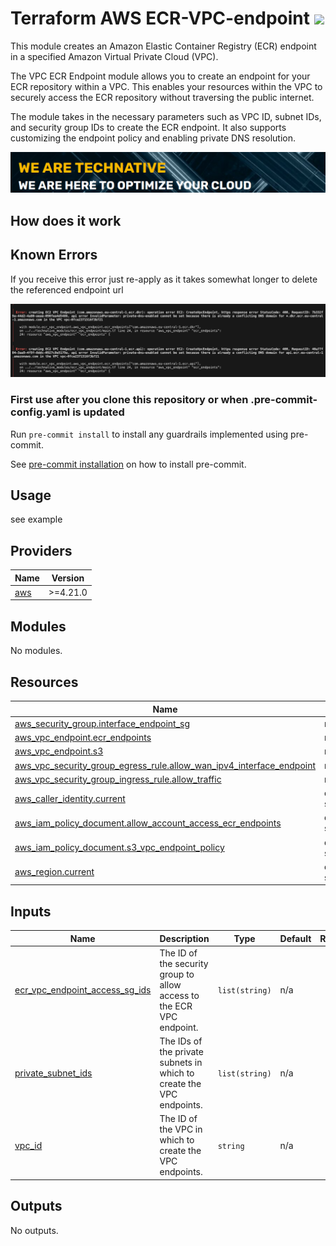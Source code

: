 # Terraform AWS ECR-VPC-endpoint ![](https://img.shields.io/github/workflow/status/TechNative-B-V/terraform-aws-module-name/tflint.yaml?style=plastic)

<!-- SHIELDS -->

This module creates an Amazon Elastic Container Registry (ECR) endpoint in a specified Amazon Virtual Private Cloud (VPC).

The VPC ECR Endpoint module allows you to create an endpoint for your ECR repository within a VPC. This enables your resources within the VPC to securely access the ECR repository without traversing the public internet.

The module takes in the necessary parameters such as VPC ID, subnet IDs, and security group IDs to create the ECR endpoint. It also supports customizing the endpoint policy and enabling private DNS resolution.

[![](images/we-are-technative.png)](https://www.technative.nl)

## How does it work


## Known Errors
If you receive this error just re-apply as it takes somewhat longer to delete the referenced endpoint url

![alt text](images/image.png)

### First use after you clone this repository or when .pre-commit-config.yaml is updated

Run `pre-commit install` to install any guardrails implemented using pre-commit.

See [pre-commit installation](https://pre-commit.com/#install) on how to install pre-commit.

## Usage

see example

<!-- BEGIN_TF_DOCS -->
## Providers

| Name | Version |
|------|---------|
| <a name="provider_aws"></a> [aws](#provider\_aws) | >=4.21.0 |

## Modules

No modules.

## Resources

| Name | Type |
|------|------|
| [aws_security_group.interface_endpoint_sg](https://registry.terraform.io/providers/hashicorp/aws/latest/docs/resources/security_group) | resource |
| [aws_vpc_endpoint.ecr_endpoints](https://registry.terraform.io/providers/hashicorp/aws/latest/docs/resources/vpc_endpoint) | resource |
| [aws_vpc_endpoint.s3](https://registry.terraform.io/providers/hashicorp/aws/latest/docs/resources/vpc_endpoint) | resource |
| [aws_vpc_security_group_egress_rule.allow_wan_ipv4_interface_endpoint](https://registry.terraform.io/providers/hashicorp/aws/latest/docs/resources/vpc_security_group_egress_rule) | resource |
| [aws_vpc_security_group_ingress_rule.allow_traffic](https://registry.terraform.io/providers/hashicorp/aws/latest/docs/resources/vpc_security_group_ingress_rule) | resource |
| [aws_caller_identity.current](https://registry.terraform.io/providers/hashicorp/aws/latest/docs/data-sources/caller_identity) | data source |
| [aws_iam_policy_document.allow_account_access_ecr_endpoints](https://registry.terraform.io/providers/hashicorp/aws/latest/docs/data-sources/iam_policy_document) | data source |
| [aws_iam_policy_document.s3_vpc_endpoint_policy](https://registry.terraform.io/providers/hashicorp/aws/latest/docs/data-sources/iam_policy_document) | data source |
| [aws_region.current](https://registry.terraform.io/providers/hashicorp/aws/latest/docs/data-sources/region) | data source |

## Inputs

| Name | Description | Type | Default | Required |
|------|-------------|------|---------|:--------:|
| <a name="input_ecr_vpc_endpoint_access_sg_ids"></a> [ecr\_vpc\_endpoint\_access\_sg\_ids](#input\_ecr\_vpc\_endpoint\_access\_sg\_ids) | The ID of the security group to allow access to the ECR VPC endpoint. | `list(string)` | n/a | yes |
| <a name="input_private_subnet_ids"></a> [private\_subnet\_ids](#input\_private\_subnet\_ids) | The IDs of the private subnets in which to create the VPC endpoints. | `list(string)` | n/a | yes |
| <a name="input_vpc_id"></a> [vpc\_id](#input\_vpc\_id) | The ID of the VPC in which to create the VPC endpoints. | `string` | n/a | yes |

## Outputs

No outputs.
<!-- END_TF_DOCS -->
